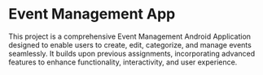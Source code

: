 # Event Management App
This project is a comprehensive Event Management Android Application designed to enable users to create, edit, categorize, and manage events seamlessly. It builds upon previous assignments, incorporating advanced features to enhance functionality, interactivity, and user experience.
